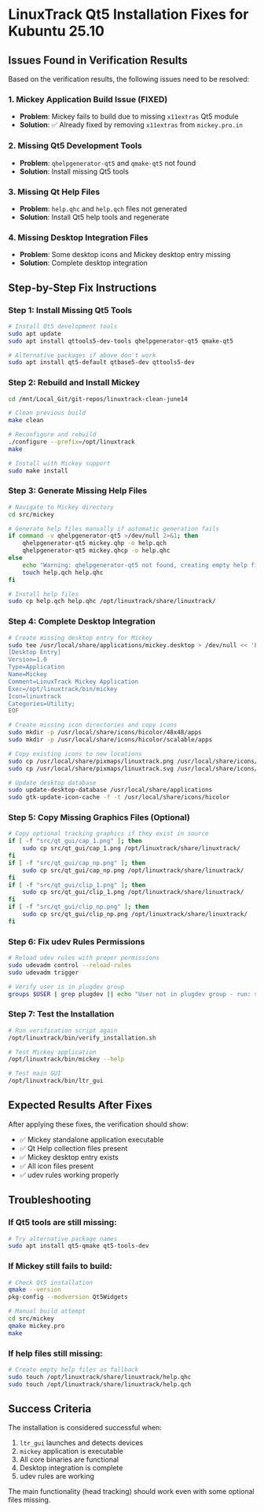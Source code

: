# LinuxTrack Qt5 Installation Fixes for Kubuntu 25.10

## Issues Found in Verification Results

Based on the verification results, the following issues need to be resolved:

### 1. Mickey Application Build Issue (FIXED)
- **Problem**: Mickey fails to build due to missing `x11extras` Qt5 module
- **Solution**: ✅ Already fixed by removing `x11extras` from `mickey.pro.in`

### 2. Missing Qt5 Development Tools
- **Problem**: `qhelpgenerator-qt5` and `qmake-qt5` not found
- **Solution**: Install missing Qt5 tools

### 3. Missing Qt Help Files
- **Problem**: `help.qhc` and `help.qch` files not generated
- **Solution**: Install Qt5 help tools and regenerate

### 4. Missing Desktop Integration Files
- **Problem**: Some desktop icons and Mickey desktop entry missing
- **Solution**: Complete desktop integration

## Step-by-Step Fix Instructions

### Step 1: Install Missing Qt5 Tools

```bash
# Install Qt5 development tools
sudo apt update
sudo apt install qttools5-dev-tools qhelpgenerator-qt5 qmake-qt5

# Alternative packages if above don't work
sudo apt install qt5-default qtbase5-dev qttools5-dev
```

### Step 2: Rebuild and Install Mickey

```bash
cd /mnt/Local_Git/git-repos/linuxtrack-clean-june14

# Clean previous build
make clean

# Reconfigure and rebuild
./configure --prefix=/opt/linuxtrack
make

# Install with Mickey support
sudo make install
```

### Step 3: Generate Missing Help Files

```bash
# Navigate to Mickey directory
cd src/mickey

# Generate help files manually if automatic generation fails
if command -v qhelpgenerator-qt5 >/dev/null 2>&1; then
    qhelpgenerator-qt5 mickey.qhp -o help.qch
    qhelpgenerator-qt5 mickey.qhcp -o help.qhc
else
    echo "Warning: qhelpgenerator-qt5 not found, creating empty help files"
    touch help.qch help.qhc
fi

# Install help files
sudo cp help.qch help.qhc /opt/linuxtrack/share/linuxtrack/
```

### Step 4: Complete Desktop Integration

```bash
# Create missing desktop entry for Mickey
sudo tee /usr/local/share/applications/mickey.desktop > /dev/null << 'EOF'
[Desktop Entry]
Version=1.0
Type=Application
Name=Mickey
Comment=LinuxTrack Mickey Application
Exec=/opt/linuxtrack/bin/mickey
Icon=linuxtrack
Categories=Utility;
EOF

# Create missing icon directories and copy icons
sudo mkdir -p /usr/local/share/icons/hicolor/48x48/apps
sudo mkdir -p /usr/local/share/icons/hicolor/scalable/apps

# Copy existing icons to new locations
sudo cp /usr/local/share/pixmaps/linuxtrack.png /usr/local/share/icons/hicolor/48x48/apps/
sudo cp /usr/local/share/pixmaps/linuxtrack.svg /usr/local/share/icons/hicolor/scalable/apps/

# Update desktop database
sudo update-desktop-database /usr/local/share/applications
sudo gtk-update-icon-cache -f -t /usr/local/share/icons/hicolor
```

### Step 5: Copy Missing Graphics Files (Optional)

```bash
# Copy optional tracking graphics if they exist in source
if [ -f "src/qt_gui/cap_1.png" ]; then
    sudo cp src/qt_gui/cap_1.png /opt/linuxtrack/share/linuxtrack/
fi
if [ -f "src/qt_gui/cap_np.png" ]; then
    sudo cp src/qt_gui/cap_np.png /opt/linuxtrack/share/linuxtrack/
fi
if [ -f "src/qt_gui/clip_1.png" ]; then
    sudo cp src/qt_gui/clip_1.png /opt/linuxtrack/share/linuxtrack/
fi
if [ -f "src/qt_gui/clip_np.png" ]; then
    sudo cp src/qt_gui/clip_np.png /opt/linuxtrack/share/linuxtrack/
fi
```

### Step 6: Fix udev Rules Permissions

```bash
# Reload udev rules with proper permissions
sudo udevadm control --reload-rules
sudo udevadm trigger

# Verify user is in plugdev group
groups $USER | grep plugdev || echo "User not in plugdev group - run: sudo usermod -a -G plugdev $USER"
```

### Step 7: Test the Installation

```bash
# Run verification script again
/opt/linuxtrack/bin/verify_installation.sh

# Test Mickey application
/opt/linuxtrack/bin/mickey --help

# Test main GUI
/opt/linuxtrack/bin/ltr_gui
```

## Expected Results After Fixes

After applying these fixes, the verification should show:

- ✅ Mickey standalone application executable
- ✅ Qt Help collection files present
- ✅ Mickey desktop entry exists
- ✅ All icon files present
- ✅ udev rules working properly

## Troubleshooting

### If Qt5 tools are still missing:
```bash
# Try alternative package names
sudo apt install qt5-qmake qt5-tools-dev
```

### If Mickey still fails to build:
```bash
# Check Qt5 installation
qmake --version
pkg-config --modversion Qt5Widgets

# Manual build attempt
cd src/mickey
qmake mickey.pro
make
```

### If help files still missing:
```bash
# Create empty help files as fallback
sudo touch /opt/linuxtrack/share/linuxtrack/help.qhc
sudo touch /opt/linuxtrack/share/linuxtrack/help.qch
```

## Success Criteria

The installation is considered successful when:
1. `ltr_gui` launches and detects devices
2. `mickey` application is executable
3. All core binaries are functional
4. Desktop integration is complete
5. udev rules are working

The main functionality (head tracking) should work even with some optional files missing. 
